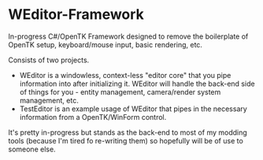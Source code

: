 # WEditor-Framework
In-progress C#/OpenTK Framework designed to remove the boilerplate of OpenTK setup, keyboard/mouse input, basic rendering, etc.

Consists of two projects. 

* WEditor is a windowless, context-less "editor core" that you pipe information into after initializing it. WEditor will handle the back-end side of things for you - entity management, camera/render system management, etc.
* TestEditor is an example usage of WEditor that pipes in the necessary information from a OpenTK/WinForm control.

It's pretty in-progress but stands as the back-end to most of my modding tools (because I'm tired fo re-writing them) so hopefully will be of use to someone else.
